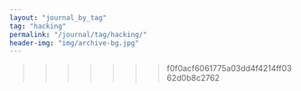 ```yaml
---
layout: "journal_by_tag"
tag: "hacking"
permalink: "/journal/tag/hacking/"
header-img: "img/archive-bg.jpg"
---
```

>>>>>>> f0f0acf6061775a03dd4f4214ff0362d0b8c2762
